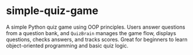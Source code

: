 # simple-quiz-game
A simple Python quiz game using OOP principles. Users answer questions from a question bank, and `QuizBrain` manages the game flow, displays questions, checks answers, and tracks scores. Great for beginners to learn object-oriented programming and basic quiz logic.
